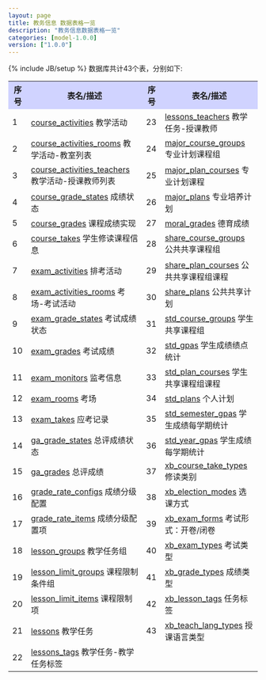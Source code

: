 ```yaml
---
layout: page
title: 教务信息 数据表格一览
description: "教务信息数据表格一览"
categories: [model-1.0.0]
version: ["1.0.0"]
---
```

{% include JB/setup %}
数据库共计43个表，分别如下:

<table class="table table-bordered table-striped table-condensed">
  <tr>
    <th style="background-color:#D0D3FF">序号</th>
    <th style="background-color:#D0D3FF">表名/描述</th>
    <th style="background-color:#D0D3FF">序号</th>
    <th style="background-color:#D0D3FF">表名/描述</th>
  </tr>
  <tr>
    <td>1</td>
    <td><a href="schedule.html#courseactivities">course_activities</a> 教学活动</td>
    <td>23</td>
    <td><a href="lesson.html#lessonsteachers">lessons_teachers</a> 教学任务-授课教师</td>
  </tr>
  <tr>
    <td>2</td>
    <td><a href="schedule.html#courseactivitiesrooms">course_activities_rooms</a> 教学活动-教室列表</td>
    <td>24</td>
    <td><a href="plan.html#majorcoursegroups">major_course_groups</a> 专业计划课程组</td>
  </tr>
  <tr>
    <td>3</td>
    <td><a href="schedule.html#courseactivitiesteachers">course_activities_teachers</a> 教学活动-授课教师列表</td>
    <td>25</td>
    <td><a href="plan.html#majorplancourses">major_plan_courses</a> 专业计划课程</td>
  </tr>
  <tr>
    <td>4</td>
    <td><a href="misc.html#coursegradestates">course_grade_states</a> 成绩状态</td>
    <td>26</td>
    <td><a href="plan.html#majorplans">major_plans</a> 专业培养计划</td>
  </tr>
  <tr>
    <td>5</td>
    <td><a href="exam.html#coursegrades">course_grades</a> 课程成绩实现</td>
    <td>27</td>
    <td><a href="misc.html#moralgrades">moral_grades</a> 德育成绩</td>
  </tr>
  <tr>
    <td>6</td>
    <td><a href="lesson.html#coursetakes">course_takes</a> 学生修读课程信息</td>
    <td>28</td>
    <td><a href="plan.html#sharecoursegroups">share_course_groups</a> 公共共享课程组</td>
  </tr>
  <tr>
    <td>7</td>
    <td><a href="exam.html#examactivities">exam_activities</a> 排考活动</td>
    <td>29</td>
    <td><a href="plan.html#shareplancourses">share_plan_courses</a> 公共共享课程组课程</td>
  </tr>
  <tr>
    <td>8</td>
    <td><a href="exam.html#examactivitiesrooms">exam_activities_rooms</a> 考场-考试活动</td>
    <td>30</td>
    <td><a href="plan.html#shareplans">share_plans</a> 公共共享计划</td>
  </tr>
  <tr>
    <td>9</td>
    <td><a href="misc.html#examgradestates">exam_grade_states</a> 考试成绩状态</td>
    <td>31</td>
    <td><a href="plan.html#stdcoursegroups">std_course_groups</a> 学生共享课程组</td>
  </tr>
  <tr>
    <td>10</td>
    <td><a href="exam.html#examgrades">exam_grades</a> 考试成绩</td>
    <td>32</td>
    <td><a href="misc.html#stdgpas">std_gpas</a> 学生成绩绩点统计</td>
  </tr>
  <tr>
    <td>11</td>
    <td><a href="exam.html#exammonitors">exam_monitors</a> 监考信息</td>
    <td>33</td>
    <td><a href="plan.html#stdplancourses">std_plan_courses</a> 学生共享课程组课程</td>
  </tr>
  <tr>
    <td>12</td>
    <td><a href="exam.html#examrooms">exam_rooms</a> 考场</td>
    <td>34</td>
    <td><a href="plan.html#stdplans">std_plans</a> 个人计划</td>
  </tr>
  <tr>
    <td>13</td>
    <td><a href="exam.html#examtakes">exam_takes</a> 应考记录</td>
    <td>35</td>
    <td><a href="misc.html#stdsemestergpas">std_semester_gpas</a> 学生成绩每学期统计</td>
  </tr>
  <tr>
    <td>14</td>
    <td><a href="misc.html#gagradestates">ga_grade_states</a> 总评成绩状态</td>
    <td>36</td>
    <td><a href="misc.html#stdyeargpas">std_year_gpas</a> 学生成绩每学期统计</td>
  </tr>
  <tr>
    <td>15</td>
    <td><a href="exam.html#gagrades">ga_grades</a> 总评成绩</td>
    <td>37</td>
    <td><a href="xb.html#xbcoursetaketypes">xb_course_take_types</a> 修读类别</td>
  </tr>
  <tr>
    <td>16</td>
    <td><a href="misc.html#graderateconfigs">grade_rate_configs</a> 成绩分级配置</td>
    <td>38</td>
    <td><a href="xb.html#xbelectionmodes">xb_election_modes</a> 选课方式</td>
  </tr>
  <tr>
    <td>17</td>
    <td><a href="misc.html#graderateitems">grade_rate_items</a> 成绩分级配置项</td>
    <td>39</td>
    <td><a href="xb.html#xbexamforms">xb_exam_forms</a> 考试形式：开卷/闭卷</td>
  </tr>
  <tr>
    <td>18</td>
    <td><a href="schedule.html#lessongroups">lesson_groups</a> 教学任务组</td>
    <td>40</td>
    <td><a href="xb.html#xbexamtypes">xb_exam_types</a> 考试类型</td>
  </tr>
  <tr>
    <td>19</td>
    <td><a href="lesson.html#lessonlimitgroups">lesson_limit_groups</a> 课程限制条件组</td>
    <td>41</td>
    <td><a href="xb.html#xbgradetypes">xb_grade_types</a> 成绩类型</td>
  </tr>
  <tr>
    <td>20</td>
    <td><a href="lesson.html#lessonlimititems">lesson_limit_items</a> 课程限制项</td>
    <td>42</td>
    <td><a href="xb.html#xblessontags">xb_lesson_tags</a> 任务标签</td>
  </tr>
  <tr>
    <td>21</td>
    <td><a href="lesson.html#lessons">lessons</a> 教学任务</td>
    <td>43</td>
    <td><a href="xb.html#xbteachlangtypes">xb_teach_lang_types</a> 授课语言类型</td>
  </tr>
  <tr>
    <td>22</td>
    <td><a href="lesson.html#lessonstags">lessons_tags</a> 教学任务-教学任务标签</td>
    <td></td>
    <td></td>
  </tr>
</table>
